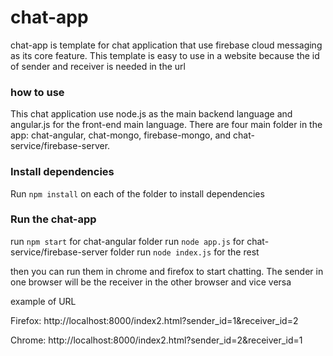 # chat-app

chat-app is template for chat application that use firebase cloud messaging as its core feature.
This template is easy to use in a website because the id of sender and receiver is needed in the url

### how to use

This chat application use node.js as the main backend language and angular.js for the front-end 
main language. There are four main folder in the app: chat-angular, chat-mongo, firebase-mongo,
and chat-service/firebase-server. 

### Install dependencies

Run `npm install` on each of the folder to install dependencies

### Run the chat-app

run `npm start` for chat-angular folder 
run `node app.js` for chat-service/firebase-server folder
run `node index.js` for the rest

then you can run them in chrome and firefox to start chatting. The sender in one browser
will be the receiver in the other browser and vice versa

example of URL

  Firefox: http://localhost:8000/index2.html?sender_id=1&receiver_id=2
  
  Chrome: http://localhost:8000/index2.html?sender_id=2&receiver_id=1
